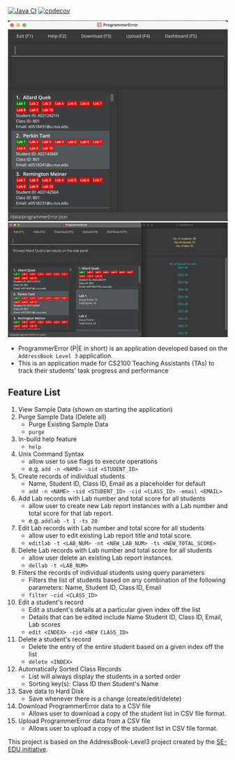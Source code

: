 [![Java CI](https://github.com/AY2122S1-CS2103-F09-3/tp/actions/workflows/gradle.yml/badge.svg?branch=master)](https://github.com/AY2122S1-CS2103-F09-3/tp/actions)
[![codecov](https://codecov.io/gh/AY2122S1-CS2103-F09-3/tp/branch/master/graph/badge.svg?token=KLKGJOEN9F)](https://codecov.io/gh/AY2122S1-CS2103-F09-3/tp)

![Ui](docs/images/Ui_v1.4.png)
![Ui](docs/images/Ui_v1.4_index.png)

* ProgrammerError (P|E in short) is an application developed based on the `AddressBook Level 3` application.
* This is an application made for CS2100 Teaching Assistants (TAs) to track their students' task progress and
  performance

## Feature List

1. View Sample Data (shown on starting the application)
2. Purge Sample Data (Delete all)
    - Purge Existing Sample Data
    - `purge`
3. In-build help feature
    - `help`
4. Unix Command Syntax
    - allow user to use flags to execute operations
    - e.g. `add -n <NAME> -sid <STUDENT_ID>`
5. Create records of individual students
    - Name, Student ID, Class ID, Email as a placeholder for default
    - `add -n <NAME> -sid <STUDENT_ID> -cid <CLASS_ID> -email <EMAIL>`
6. Add Lab records with Lab number and total score for all students
    - allow user to create new Lab report instances with a Lab number and total score for that lab report.
    - e.g. `addlab -t 1 -ts 20`
7. Edit Lab records with Lab number and total score for all students
    - allow user to edit existing Lab report title and total score.
    - `editlab -t <LAB_NUM> -nt <NEW_LAB_NUM> -ts <NEW_TOTAL_SCORE>`
8. Delete Lab records with Lab number and total score for all students
    - allow user delete an existing Lab report instances.
    - `dellab -t <LAB_NUM>`
9. Filters the records of individual students using query parameters
    - Filters the list of students based on any combination of the following parameters: Name, Student ID, Class ID,
      Email
    - `filter -cid <CLASS_ID>`
10. Edit a student's record
    - Edit a student's details at a particular given index off the list
    - Details that can be edited include Name Student ID, Class ID, Email, Lab scores
    - `edit <INDEX> -cid <NEW CLASS_ID>`
11. Delete a student's record
    - Delete the entry of the entire student based on a given index off the list
    - `delete <INDEX>`
12. Automatically Sorted Class Records
    - List will always display the students in a sorted order
    - Sorting key(s): Class ID then Student's Name
13. Save data to Hard Disk
    - Save whenever there is a change (create/edit/delete)
14. Download ProgrammerError data to a CSV file
    - Allows user to download a copy of the student list in CSV file format.
15. Upload ProgrammerError data from a CSV file
    - Allows user to upload a copy of the student list in CSV file format.

This project is based on the AddressBook-Level3 project created by the [SE-EDU initiative](https://se-education.org).
